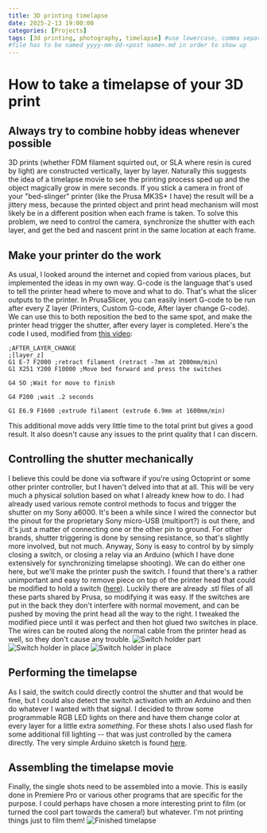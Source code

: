 ```yaml
---
title: 3D printing timelapse
date: 2025-2-13 19:00:00
categories: [Projects]
tags: [3d printing, photography, timelapse] #use lowercase, comma separated
#file has to be named yyyy-mm-dd-<post name>.md in order to show up
---
```

# How to take a timelapse of your 3D print

## Always try to combine hobby ideas whenever possible
3D prints (whether FDM filament squirted out, or SLA where resin is cured by light) are constructed vertically, layer by layer. Naturally this suggests the idea of a timelapse movie to see the printing process sped up and the object magically grow in mere seconds. If you stick a camera in front of your "bed-slinger" printer (like the Prusa MK3S+ I have) the result will be a jittery mess, because the printed object and print head mechanism will most likely be in a different position when each frame is taken. To solve this problem, we need to control the camera, synchronize the shutter with each layer, and get the bed and nascent print in the same location at each frame.

## Make your printer do the work
As usual, I looked around the internet and copied from various places, but implemented the ideas in my own way. G-code is the language that's used to tell the printer head where to move and what to do. That's what the slicer outputs to the printer. In PrusaSlicer, you can easily insert G-code to be run after every Z layer (Printers, Custom G-code, After layer change G-code). We can use this to both reposition the bed to the same spot, and make the printer head trigger the shutter, after every layer is completed. Here's the code I used, modified from [this video](https://youtu.be/NgZZzi6sRDU?si=FEdzyVIKoghU__l3):

	;AFTER_LAYER_CHANGE
	;[layer_z]
	G1 E-7 F2000 ;retract filament (retract -7mm at 2000mm/min)
	G1 X251 Y200 F10000 ;Move bed forward and press the switches

	G4 SO ;Wait for move to finish 

	G4 P200 ;wait .2 seconds

	G1 E6.9 F1600 ;extrude filament (extrude 6.9mm at 1600mm/min)

This additional move adds very little time to the total print but gives a good result. It also doesn't cause any issues to the print quality that I can discern.


## Controlling the shutter mechanically
I believe this could be done via software if you're using Octoprint or some other printer controller, but I haven't delved into that at all. This will be very much a physical solution based on what I already knew how to do. I had already used various remote control methods to focus and trigger the shutter on my Sony a6000. It's been a while since I wired the connector but the pinout for the proprietary Sony micro-USB (multiport?) is out there, and it's just a matter of connecting one or the other pin to ground. For other brands, shutter triggering is done by sensing resistance, so that's slightly more involved, but not much. Anyway, Sony is easy to control by by simply closing a switch, or closing a relay via an Arduino (which I have done extensively for synchronizing timelapse shooting). We can do either one here, but we'll make the printer push the switch. I found that there's a rather unimportant and easy to remove piece on top of the printer head that could be modified to hold a switch ([here](https://www.printables.com/model/57217-i3-mk3s-printable-parts/files#preview.file.p5s37)). Luckily there are already .stl files of all these parts shared by Prusa, so modifying it was easy. If the switches are put in the back they don't interfere with normal movement, and can be pushed by moving the print head all the way to the right. I tweaked the modified piece until it was perfect and then hot glued two switches in place. The wires can be routed along the normal cable from the printer head as well, so they don't cause any trouble.
![Switch holder part](/myfiles/switch_holder.png)
![Switch holder in place](/myfiles/switch_holder_in_place.png)
![Switch holder in place](/myfiles/switch_holder_in_place2.png)

## Performing the timelapse
As I said, the switch could directly control the shutter and that would be fine, but I could also detect the switch activation with an Arduino and then do whatever I wanted with that signal. I decided to throw some programmable RGB LED lights on there and have them change color at every layer for a little extra *something*. For these shots I also used flash for some additional fill lighting -- that was just controlled by the camera directly. The very simple Arduino sketch is found [here](https://github.com/jpickard2/random_arduino_sketches/blob/05148de64ba69efdf2d728f33689e0e82a9241cc/3d_printing_timelapse.ino).


## Assembling the timelapse movie
Finally, the single shots need to be assembled into a movie. This is easily done in Premiere Pro or various other programs that are specific for the purpose. I could perhaps have chosen a more interesting print to film (or turned the cool part towards the camera!) but whatever. I'm not printing things just to film them!
![Finished timelapse](/myfiles/3dprint_timelapse.gif)


